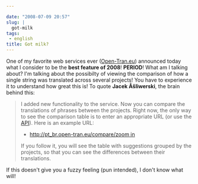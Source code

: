 ```yaml
---

date: "2008-07-09 20:57"
slug: |
  got-milk
tags:
 - english
title: Got milk?
---
```


One of my favorite web services ever
([Open-Tran.eu](http://open-tran.blogspot.com)) announced today what I
consider to be the **best feature of 2008**! **PERIOD**! What am I
talking about? I'm talking about the possibilty of viewing the
comparison of how a single string was translated across several
projects! You have to experience it to understand how great this is! To
quote **Jacek Åšliwerski**, the brain behind this:

> I added new functionality to the service. Now you can compare the
> translations of phrases between the projects. Right now, the only way
> to see the comparison table is to enter an appropriate URL (or use the
> [API](http://open-tran.eu/RPC2)). Here is an example URL:
>
> -   [http://pt_br.open-tran.eu/compare/zoom
>     in](http://pt_br.open-tran.eu/compare/zoom%20in)
>
> If you follow it, you will see the table with suggestions grouped by
> the projects, so that you can see the differences between their
> translations.

If this doesn't give you a fuzzy feeling (pun intended), I don't know
what will!
